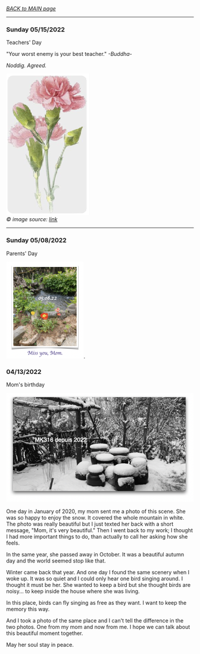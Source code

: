 _[BACK to MAIN page](../README.md)_

---

### Sunday 05/15/2022 

Teachers' Day

"Your worst enemy is your best teacher." _-Buddha-_  

_Noddig. Agreed._

![image](/images/051522.png)  
_© image source: [link](https://www.pinterest.com/pin/395261304800608453/?mt=login)_

---  

### Sunday 05/08/2022  

Parents' Day

![Miss you, mom](/images/05082022.png). 


### 04/13/2022

Mom's birthday

![image](/images/mainlogo01.png)

One day in January of 2020, my mom sent me a photo of this scene. She was so happy to enjoy the snow. It covered the whole mountain in white. The photo was really beautiful but I just texted her back with a short message, "Mom, it's very beautiful." Then I went back to my work; I thought I had more important things to do, than actually to call her asking how she feels.

In the same year, she passed away in October. It was a beautiful autumn day and the world seemed stop like that.

Winter came back that year. And one day I found the same scenery when I woke up. It was so quiet and I could only hear one bird singing around. I thought it must be her. She wanted to keep a bird but she thought birds are noisy... to keep inside the house where she was living.

In this place, birds can fly singing as free as they want. I want to keep the memory this way. 

And I took a photo of the same place and I can't tell the difference in the two photos.
One from my mom and now from me. I hope we can talk about this beautiful moment together.

May her soul stay in peace.

